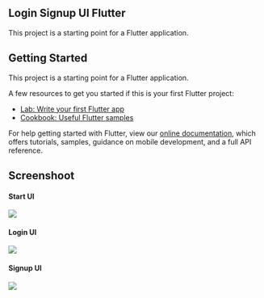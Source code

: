<section id="home">
	
<h1 align="left">Login Signup UI Flutter</h1>

This project is a starting point for a Flutter application.
</section>

<section id="getting started">
	
## Getting Started
This project is a starting point for a Flutter application.

A few resources to get you started if this is your first Flutter project:

- [Lab: Write your first Flutter app](https://flutter.dev/docs/get-started/codelab)
- [Cookbook: Useful Flutter samples](https://flutter.dev/docs/cookbook)

For help getting started with Flutter, view our
[online documentation](https://flutter.dev/docs), which offers tutorials,
samples, guidance on mobile development, and a full API reference.
</section>

<section id="screenshoot">
	
## Screenshoot
<div class="ozzy">
    <div class="items">
    	<h4 class="title-ozzy">Start UI</h4>
		<img class="img-ozzy" src="https://user-images.githubusercontent.com/103307109/163111168-1d86dfa7-ff4a-4fee-b675-4031000a78d1.png">  
    </div>
  <div class="items">
    	<h4 class="title-ozzy">Login UI</h4>
		<img class="img-ozzy" src="https://user-images.githubusercontent.com/103307109/163111410-6f19c726-911e-4e2a-ac3d-b64bf7db280e.png">  
    </div>
  <div class="items">
    	<h4 class="title-ozzy">Signup UI</h4>
		<img class="img-ozzy" src="https://user-images.githubusercontent.com/103307109/163111484-035556dd-d41e-4d8e-8292-59ea1fe0599b.png">  
    </div>
    
</div>
</section>
